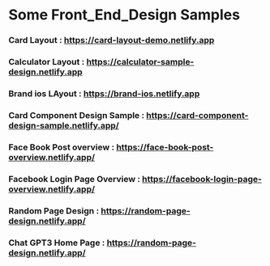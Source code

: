 # Some Front_End_Design Samples

### Card Layout : https://card-layout-demo.netlify.app
### Calculator Layout : https://calculator-sample-design.netlify.app
### Brand ios LAyout  : https://brand-ios.netlify.app
### Card Component Design Sample : https://card-component-design-sample.netlify.app/
### Face Book Post overview : https://face-book-post-overview.netlify.app/
### Facebook Login Page Overview : https://facebook-login-page-overview.netlify.app/
### Random Page Design : https://random-page-design.netlify.app/
### Chat GPT3 Home Page : https://random-page-design.netlify.app/
